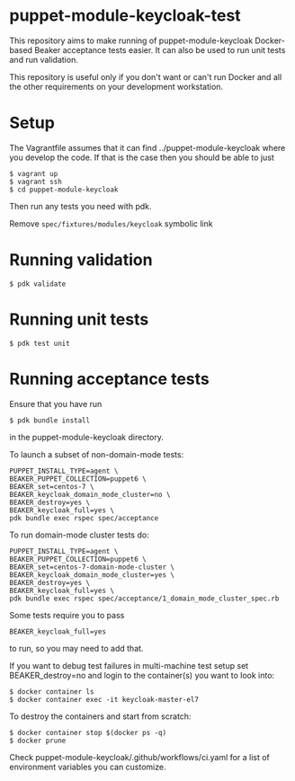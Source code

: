 # puppet-module-keycloak-test

This repository aims to make running of puppet-module-keycloak Docker-based
Beaker acceptance tests easier. It can also be used to run unit tests and run
validation.

This repository is useful only if you don't want or can't run Docker and all
the other requirements on your development workstation.

# Setup

The Vagrantfile assumes that it can find ../puppet-module-keycloak where you
develop the code. If that is the case then you should be able to just

    $ vagrant up
    $ vagrant ssh
    $ cd puppet-module-keycloak

Then run any tests you need with pdk.

Remove `spec/fixtures/modules/keycloak` symbolic link

# Running validation

    $ pdk validate

# Running unit tests

    $ pdk test unit

# Running acceptance tests

Ensure that you have run

    $ pdk bundle install

in the puppet-module-keycloak directory.

To launch a subset of non-domain-mode tests:

    PUPPET_INSTALL_TYPE=agent \
    BEAKER_PUPPET_COLLECTION=puppet6 \
    BEAKER_set=centos-7 \
    BEAKER_keycloak_domain_mode_cluster=no \
    BEAKER_destroy=yes \
    BEAKER_keycloak_full=yes \
    pdk bundle exec rspec spec/acceptance

To run domain-mode cluster tests do:

    PUPPET_INSTALL_TYPE=agent \
    BEAKER_PUPPET_COLLECTION=puppet6 \
    BEAKER_set=centos-7-domain-mode-cluster \
    BEAKER_keycloak_domain_mode_cluster=yes \
    BEAKER_destroy=yes \
    BEAKER_keycloak_full=yes \
    pdk bundle exec rspec spec/acceptance/1_domain_mode_cluster_spec.rb

Some tests require you to pass

    BEAKER_keycloak_full=yes

to run, so you may need to add that.

If you want to debug test failures in multi-machine test setup set BEAKER_destroy=no
and login to the container(s) you want to look into:

    $ docker container ls
    $ docker container exec -it keycloak-master-el7

To destroy the containers and start from scratch:

    $ docker container stop $(docker ps -q)
    $ docker prune

Check puppet-module-keycloak/.github/workflows/ci.yaml for a list of
environment variables you can customize.
